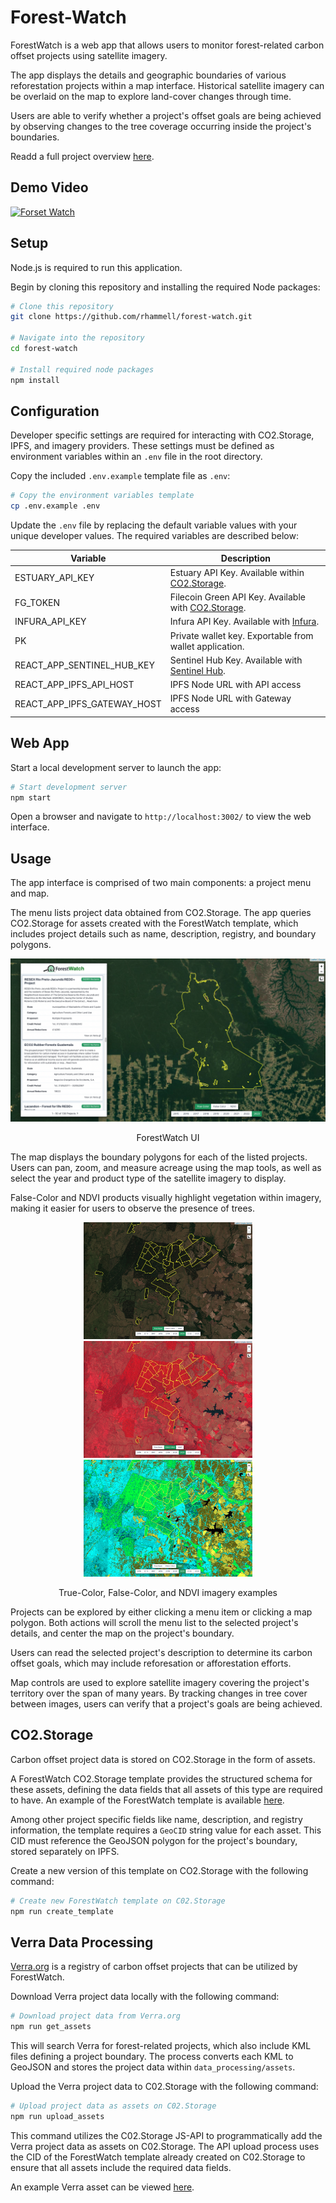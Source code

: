 # Forest-Watch
ForestWatch is a web app that allows users to monitor forest-related carbon offset projects using satellite imagery.

The app displays the details and geographic boundaries of various reforestation projects within a map interface. Historical satellite imagery can be overlaid on the map to explore land-cover changes through time.

Users are able to verify whether a project's offset goals are being achieved by observing changes to the tree coverage occurring inside the project's boundaries.

Readd a full project overview [here](https://devpost.com/software/forestwatch). 

## Demo Video
[![Forset Watch](http://img.youtube.com/vi/IdJaMZ59OuM/0.jpg)](https://youtu.be/IdJaMZ59OuM "ForestWatch Demo")

## Setup
Node.js is required to run this application. 

Begin by cloning this repository and installing the required Node packages: 

```bash
# Clone this repository
git clone https://github.com/rhammell/forest-watch.git

# Navigate into the repository
cd forest-watch

# Install required node packages
npm install
```

## Configuration

Developer specific settings are required for interacting with CO2.Storage, IPFS, and imagery providers. These settings must be defined as environment variables within an `.env` file in the root directory.

Copy the included `.env.example` template file as `.env`: 

```bash
# Copy the environment variables template
cp .env.example .env
```

Update the `.env` file by replacing the default variable values with your unique developer values. The required variables are described below: 

| Variable                   | Description                                                                              |
|----------------------------|------------------------------------------------------------------------------------------|
| ESTUARY_API_KEY            | Estuary API Key. Available within [CO2.Storage](https://co2.storage/).                   |
| FG_TOKEN                   | Filecoin Green API Key. Available with [CO2.Storage](https://co2.storage/).              |
| INFURA_API_KEY             | Infura API Key. Available with [Infura](https://www.infura.io/).                         |
| PK                         | Private wallet key. Exportable from wallet application.                                  |
| REACT_APP_SENTINEL_HUB_KEY | Sentinel Hub Key. Available with [Sentinel Hub](https://www.sentinel-hub.com/).          |
| REACT_APP_IPFS_API_HOST    | IPFS Node URL with API access                                                            |
| REACT_APP_IPFS_GATEWAY_HOST| IPFS Node URL with Gateway access                                                        |

## Web App
Start a local development server to launch the app:

```bash
# Start development server
npm start
```

Open a browser and navigate to `http://localhost:3002/` to view the web interface.

## Usage

The app interface is comprised of two main components: a project menu and map.

The menu lists project data obtained from CO2.Storage. The app queries CO2.Storage for assets created with the ForestWatch template, which includes project details such as name, description, registry, and boundary polygons.

<div align="center">
  <div>
      <img src="img/forestwatch_ui.png">
  </div>
  <p>ForestWatch UI</p>
</div>

The map displays the boundary polygons for each of the listed projects. Users can pan, zoom, and measure acreage using the map tools, as well as select the year and product type of the satellite imagery to display.

False-Color and NDVI products visually highlight vegetation within imagery, making it easier for users to observe the presence of trees.

<div align="center">
  <div>
    <img src="img/true-color.png" width="270px">
    <img src="img/false-color.png" width="270px">
    <img src="img/ndvi.png" width="270px">
  </div>
  <p>True-Color, False-Color, and NDVI imagery examples</p>
</div>

Projects can be explored by either clicking a menu item or clicking a map polygon. Both actions will scroll the menu list to the selected project's details, and center the map on the project's boundary.

Users can read the selected project's description to determine its carbon offset goals, which may include reforesation or afforestation efforts.

Map controls are used to explore satellite imagery covering the project's territory over the span of many years. By tracking changes in tree cover between images, users can verify that a project's goals are being achieved.

## CO2.Storage
Carbon offset project data is stored on CO2.Storage in the form of assets.

A ForestWatch CO2.Storage template provides the structured schema for these assets, defining the data fields that all assets of this type are required to have. An example of the ForestWatch template is available [here](https://explore.ipld.io/#/explore/bafyreigr5mvb6g5sm2mbp3n6jgytbwcllmejc3puizylpzbmh2zbon7p2i). 

Among other project specific fields like name, description, and registry information, the template requires a `GeoCID` string value for each asset. This CID must reference the GeoJSON polygon for the project's boundary, stored separately on IPFS.

Create a new version of this template on CO2.Storage with the following command: 

```bash
# Create new ForestWatch template on C02.Storage
npm run create_template
```

## Verra Data Processing
[Verra.org](https://verra.org/) is a registry of carbon offset projects that can be utilized by ForestWatch.

Download Verra project data locally with the following command: 

```bash
# Download project data from Verra.org
npm run get_assets
```

This will search Verra for forest-related projects, which also include KML files defining a project boundary. The process converts each KML to GeoJSON and stores the project data within `data_processing/assets`. 

Upload the Verra project data to C02.Storage with the following command: 

```bash
# Upload project data as assets on C02.Storage
npm run upload_assets
```

This command utilizes the C02.Storage JS-API to programmatically add the Verra project data as assets on C02.Storage. The API upload process uses the CID of the ForestWatch template already created on C02.Storage to ensure that all assets include the required data fields.

An example Verra asset can be viewed [here](https://explore.ipld.io/#/explore/bafyreihr4qhwiuoaab5rhwao5xjqtajffybdkypcuq7vruqzsdrp5v7nny).






